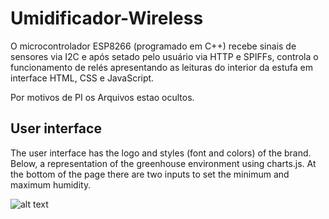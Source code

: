 # Umidificador-Wireless
O microcontrolador ESP8266 (programado em C++) recebe sinais de sensores via I2C e após setado pelo usuário via HTTP e SPIFFs, controla o funcionamento de relés apresentando as leituras do interior da estufa em interface HTML, CSS e JavaScript. 

Por motivos de PI os Arquivos estao ocultos.

## User interface
The user interface has the logo and styles (font and colors) of the brand. Below, a representation of the greenhouse environment using charts.js. At the bottom of the page there are two inputs to set the minimum and maximum humidity.

![alt text](https://drive.google.com/file/d/1a2lXoUmS6WjqgI9sy08LFS6IT0fj7uRm/view)
